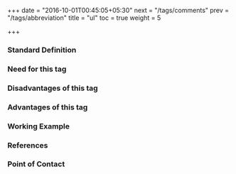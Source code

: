 +++
date = "2016-10-01T00:45:05+05:30"
next = "/tags/comments"
prev = "/tags/abbreviation"
title = "ul"
toc = true
weight = 5

+++

<h3>Standard Definition</h3>

<h3>Need for this tag</h3>

<h3>Disadvantages of this tag</h3>

<h3>Advantages of this tag</h3>

<h3>Working Example</h3>

<h3>References</h3>

<h3>Point of Contact</h3>
